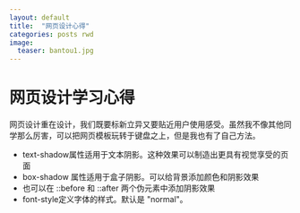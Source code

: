 ```yaml
---
layout: default
title:  "网页设计心得"
categories: posts rwd
image:
  teaser: bantou1.jpg
---
```

#  网页设计学习心得
网页设计重在设计，我们既要标新立异又要贴近用户使用感受。虽然我不像其他同学那么厉害，可以把网页模板玩转于键盘之上，但是我也有了自己方法。
- text-shadow属性适用于文本阴影。这种效果可以制造出更具有视觉享受的页面
-  box-shadow 属性适用于盒子阴影。可以给背景添加颜色和阴影效果
-  也可以在 ::before 和 ::after 两个伪元素中添加阴影效果
-  font-style定义字体的样式。默认是 "normal"。
